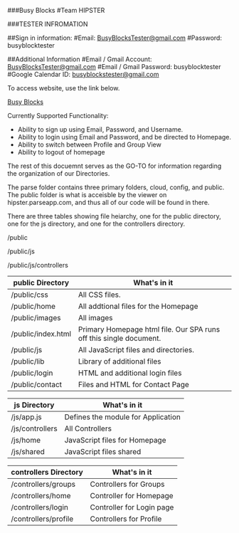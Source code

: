 ###Busy Blocks
#Team HIPSTER


###TESTER INFROMATION

##Sign in information:
#Email: BusyBlocksTester@gmail.com
#Password: busyblocktester

##Additional Information
#Email / Gmail Account: BusyBlocksTester@gmail.com
#Email / Gmail Password: busyblocktester
#Google Calendar ID: busyblockstester@gmail.com


To access website, use the link below.

[Busy Blocks](http://hipster.parseapp.com/)

Currently Supported Functionality:

- Ability to sign up using Email, Password, and Username.
- Ability to login using Email and Password, and be directed to Homepage.
- Ability to switch between Profile and Group View
- Ability to logout of homepage

The rest of this docuemnt serves as the GO-TO for information regarding the organization of our Directories.

The parse folder contains three primary folders, cloud, config, and public. The public folder is what is acceisble by the viewer on hipster.parseapp.com, and thus all of our code will be found in there.

There are three tables showing file heiarchy, one for the public directory, one for the js directory, and one for the controllers directory.

/public

/public/js

/public/js/controllers

	
| public Directory  | What's in it |
| ------------- | ------------- |
| /public/css  | All CSS files. |
| /public/home  | All addtional files for the Homepage  |
| /public/images | All images |
| /public/index.html | Primary Homepage html file. Our SPA runs off this single document. |
| /public/js | All JavaScript files and directories. |
| /public/lib | Library of additional files |
| /public/login | HTML and additional login files |
| /public/contact | Files and HTML for Contact Page |

| js Directory | What's in it |
| ------------- | ------------- |
| /js/app.js | Defines the module for Application |
| /js/controllers | All Controllers |
| /js/home | JavaScript files for Homepage |
| /js/shared | JavaScript files shared |

| controllers Directory | What's in it |
| ------------- | ------------- |
| /controllers/groups | Controllers for Groups |
| /controllers/home | Controller for Homepage |
| /controllers/login | Controller for Login page |
| /controllers/profile | Controllers for Profile |